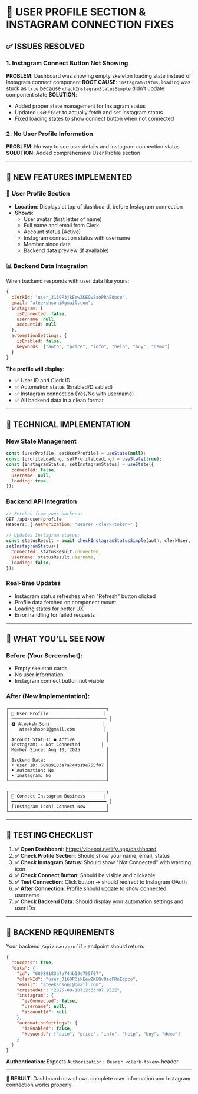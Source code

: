 # 🎯 USER PROFILE SECTION & INSTAGRAM CONNECTION FIXES

## ✅ ISSUES RESOLVED

### 1. **Instagram Connect Button Not Showing**
**PROBLEM**: Dashboard was showing empty skeleton loading state instead of Instagram connect component
**ROOT CAUSE**: `instagramStatus.loading` was stuck as `true` because `checkInstagramStatusSimple` didn't update component state
**SOLUTION**: 
- Added proper state management for Instagram status
- Updated `useEffect` to actually fetch and set Instagram status
- Fixed loading states to show connect button when not connected

### 2. **No User Profile Information**
**PROBLEM**: No way to see user details and Instagram connection status
**SOLUTION**: Added comprehensive User Profile section

---

## 🚀 NEW FEATURES IMPLEMENTED

### 👤 **User Profile Section**
- **Location**: Displays at top of dashboard, before Instagram connection
- **Shows**:
  - User avatar (first letter of name)
  - Full name and email from Clerk
  - Account status (Active)
  - Instagram connection status with username
  - Member since date
  - Backend data preview (if available)

### 📊 **Backend Data Integration**
When backend responds with user data like yours:
```javascript
{
  clerkId: "user_3160P3jkEewZKEQv8aoPRnEdpco",
  email: "ateekshsoni@gmail.com",
  instagram: {
    isConnected: false,
    username: null,
    accountId: null
  },
  automationSettings: {
    isEnabled: false,
    keywords: ["auto", "price", "info", "help", "buy", "demo"]
  }
}
```

**The profile will display**:
- ✅ User ID and Clerk ID
- ✅ Automation status (Enabled/Disabled)
- ✅ Instagram connection (Yes/No with username)
- ✅ All backend data in a clean format

---

## 🔧 TECHNICAL IMPLEMENTATION

### **New State Management**
```javascript
const [userProfile, setUserProfile] = useState(null);
const [profileLoading, setProfileLoading] = useState(true);
const [instagramStatus, setInstagramStatus] = useState({
  connected: false,
  username: null,
  loading: true,
});
```

### **Backend API Integration**
```javascript
// Fetches from your backend:
GET /api/user/profile
Headers: { Authorization: "Bearer <clerk-token>" }

// Updates Instagram status:
const statusResult = await checkInstagramStatusSimple(auth, clerkUser, session);
setInstagramStatus({
  connected: statusResult.connected,
  username: statusResult.username,
  loading: false,
});
```

### **Real-time Updates**
- Instagram status refreshes when "Refresh" button clicked
- Profile data fetched on component mount
- Loading states for better UX
- Error handling for failed requests

---

## 📱 WHAT YOU'LL SEE NOW

### **Before** (Your Screenshot):
- Empty skeleton cards
- No user information
- Instagram connect button not visible

### **After** (New Implementation):
```
┌─────────────────────────────────────┐
│ 👤 User Profile                     │
│ ━━━━━━━━━━━━━━━━━━━━━━━━━━━━━━━━━━━━ │
│ 🅰️ Ateeksh Soni                    │
│    ateekshsoni@gmail.com           │
│                                     │
│ Account Status: ● Active            │
│ Instagram: ⚠️ Not Connected        │
│ Member Since: Aug 10, 2025          │
│                                     │
│ Backend Data:                       │
│ • User ID: 68989183a7a744b19e755f07 │
│ • Automation: No                    │
│ • Instagram: No                     │
└─────────────────────────────────────┘

┌─────────────────────────────────────┐
│ 📸 Connect Instagram Business       │
│ ━━━━━━━━━━━━━━━━━━━━━━━━━━━━━━━━━━━━ │
│ [Instagram Icon] Connect Now        │
└─────────────────────────────────────┘
```

---

## 🧪 TESTING CHECKLIST

1. **✅ Open Dashboard**: https://vibebot.netlify.app/dashboard
2. **✅ Check Profile Section**: Should show your name, email, status
3. **✅ Check Instagram Status**: Should show "Not Connected" with warning icon
4. **✅ Check Connect Button**: Should be visible and clickable
5. **✅ Test Connection**: Click button → should redirect to Instagram OAuth
6. **✅ After Connection**: Profile should update to show connected username
7. **✅ Check Backend Data**: Should display your automation settings and user IDs

---

## 🔄 BACKEND REQUIREMENTS

Your backend `/api/user/profile` endpoint should return:
```json
{
  "success": true,
  "data": {
    "id": "68989183a7a744b19e755f07",
    "clerkId": "user_3160P3jkEewZKEQv8aoPRnEdpco",
    "email": "ateekshsoni@gmail.com",
    "createdAt": "2025-08-10T12:33:07.952Z",
    "instagram": {
      "isConnected": false,
      "username": null,
      "accountId": null
    },
    "automationSettings": {
      "isEnabled": false,
      "keywords": ["auto", "price", "info", "help", "buy", "demo"]
    }
  }
}
```

**Authentication**: Expects `Authorization: Bearer <clerk-token>` header

---

**🎉 RESULT**: Dashboard now shows complete user information and Instagram connection works properly!
